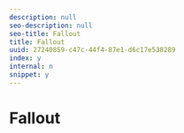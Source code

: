 ```yaml
---
description: null
seo-description: null
seo-title: Fallout
title: Fallout
uuid: 27240859-c47c-44f4-87e1-d6c17e538289
index: y
internal: n
snippet: y
---
```


# Fallout

